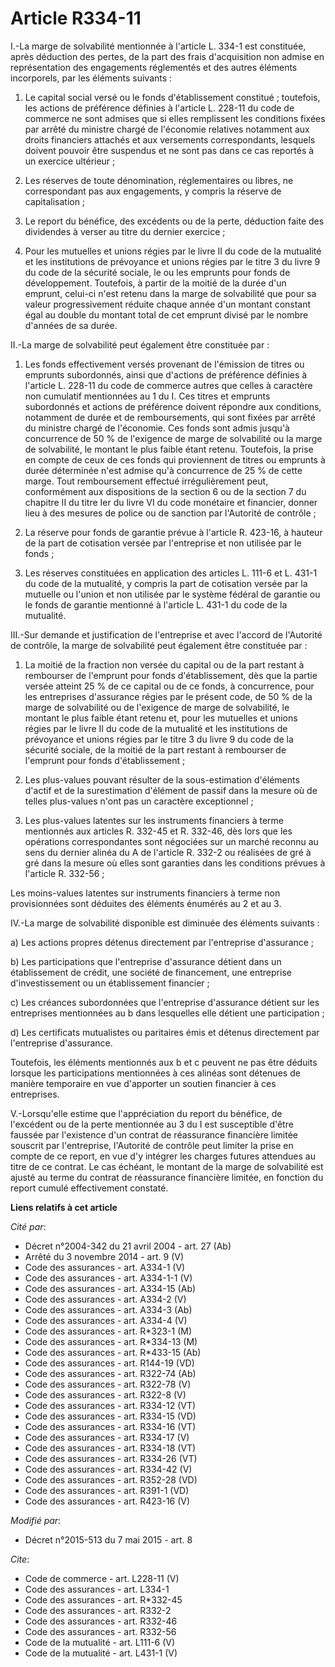# Article R334-11

I.-La marge de solvabilité mentionnée à l'article L. 334-1 est constituée, après déduction des pertes, de la part des frais
d'acquisition non admise en représentation des engagements réglementés et des autres éléments incorporels, par les éléments
suivants : 

1. Le capital social versé ou le fonds d'établissement constitué ; toutefois, les actions de préférence définies à l'article
L. 228-11 du code de commerce ne sont admises que si elles remplissent les conditions fixées par arrêté du ministre chargé de
l'économie relatives notamment aux droits financiers attachés et aux versements correspondants, lesquels doivent pouvoir être
suspendus et ne sont pas dans ce cas reportés à un exercice ultérieur ; 

2. Les réserves de toute dénomination, réglementaires ou libres, ne correspondant pas aux engagements, y compris la réserve
de capitalisation ; 

3. Le report du bénéfice, des excédents ou de la perte, déduction faite des dividendes à verser au titre du dernier
exercice ; 

4. Pour les mutuelles et unions régies par le livre II du code de la mutualité et les institutions de prévoyance et unions
régies par le titre 3 du livre 9 du code de la sécurité sociale, le ou les emprunts pour fonds de développement. Toutefois, à
partir de la moitié de la durée d'un emprunt, celui-ci n'est retenu dans la marge de solvabilité que pour sa valeur
progressivement réduite chaque année d'un montant constant égal au double du montant total de cet emprunt divisé par le
nombre d'années de sa durée. 

II.-La marge de solvabilité peut également être constituée par : 

1. Les fonds effectivement versés provenant de l'émission de titres ou emprunts subordonnés, ainsi que d'actions de
préférence définies à l'article L. 228-11 du code de commerce autres que celles à caractère non cumulatif mentionnées au 1 du
I. Ces titres et emprunts subordonnés et actions de préférence doivent répondre aux conditions, notamment de durée et de
remboursements, qui sont fixées par arrêté du ministre chargé de l'économie. Ces fonds sont admis jusqu'à concurrence de 50 %
de l'exigence de marge de solvabilité ou la marge de solvabilité, le montant le plus faible étant retenu. Toutefois, la prise
en compte de ceux de ces fonds qui proviennent de titres ou emprunts à durée déterminée n'est admise qu'à concurrence de 25 %
de cette marge. Tout remboursement effectué irrégulièrement peut, conformément aux dispositions de la section 6 ou de la
section 7 du chapitre II du titre Ier du livre VI du code monétaire et financier, donner lieu à des mesures de police ou de
sanction par l'Autorité de contrôle ; 

2. La réserve pour fonds de garantie prévue à l'article R. 423-16, à hauteur de la part de cotisation versée par l'entreprise
et non utilisée par le fonds ; 

3. Les réserves constituées en application des articles L. 111-6 et L. 431-1 du code de la mutualité, y compris la part de
cotisation versée par la mutuelle ou l'union et non utilisée par le système fédéral de garantie ou le fonds de garantie
mentionné à l'article L. 431-1 du code de la mutualité. 

III.-Sur demande et justification de l'entreprise et avec l'accord de l'Autorité de contrôle, la marge de solvabilité peut
également être constituée par : 

1. La moitié de la fraction non versée du capital ou de la part restant à rembourser de l'emprunt pour fonds d'établissement,
dès que la partie versée atteint 25 % de ce capital ou de ce fonds, à concurrence, pour les entreprises d'assurance régies
par le présent code, de 50 % de la marge de solvabilité ou de l'exigence de marge de solvabilité, le montant le plus faible
étant retenu et, pour les mutuelles et unions régies par le livre II du code de la mutualité et les institutions de
prévoyance et unions régies par le titre 3 du livre 9 du code de la sécurité sociale, de la moitié de la part restant à
rembourser de l'emprunt pour fonds d'établissement ; 

2. Les plus-values pouvant résulter de la sous-estimation d'éléments d'actif et de la surestimation d'élément de passif dans
la mesure où de telles plus-values n'ont pas un caractère exceptionnel ; 

3. Les plus-values latentes sur les instruments financiers à terme mentionnés aux articles R. 332-45 et R. 332-46, dès lors
que les opérations correspondantes sont négociées sur un marché reconnu au sens du dernier alinéa du A de l'article R. 332-2
ou réalisées de gré à gré dans la mesure où elles sont garanties dans les conditions prévues à l'article R. 332-56 ; 

Les moins-values latentes sur instruments financiers à terme non provisionnées sont déduites des éléments énumérés au 2 et au
3. 

IV.-La marge de solvabilité disponible est diminuée des éléments suivants : 

a) Les actions propres détenus directement par l'entreprise d'assurance ; 

b) Les participations que l'entreprise d'assurance détient dans un établissement de crédit, une société de financement, une
entreprise d'investissement ou un établissement financier ; 

c) Les créances subordonnées que l'entreprise d'assurance détient sur les entreprises mentionnées au b dans lesquelles elle
détient une participation ; 

d) Les certificats mutualistes ou paritaires émis et détenus directement par l'entreprise d'assurance. 

Toutefois, les éléments mentionnés aux b et c peuvent ne pas être déduits lorsque les participations mentionnées à ces
alinéas sont détenues de manière temporaire en vue d'apporter un soutien financier à ces entreprises. 

V.-Lorsqu'elle estime que l'appréciation du report du bénéfice, de l'excédent ou de la perte mentionnée au 3 du I est
susceptible d'être faussée par l'existence d'un contrat de réassurance financière limitée souscrit par l'entreprise,
l'Autorité de contrôle peut limiter la prise en compte de ce report, en vue d'y intégrer les charges futures attendues au
titre de ce contrat. Le cas échéant, le montant de la marge de solvabilité est ajusté au terme du contrat de réassurance
financière limitée, en fonction du report cumulé effectivement constaté.

**Liens relatifs à cet article**

_Cité par_:

  - Décret n°2004-342 du 21 avril 2004 - art. 27 (Ab)
  - Arrêté du 3 novembre 2014 - art. 9 (V)
  - Code des assurances - art. A334-1 (V)
  - Code des assurances - art. A334-1-1 (V)
  - Code des assurances - art. A334-15 (Ab)
  - Code des assurances - art. A334-2 (V)
  - Code des assurances - art. A334-3 (Ab)
  - Code des assurances - art. A334-4 (V)
  - Code des assurances - art. R*323-1 (M)
  - Code des assurances - art. R*334-13 (M)
  - Code des assurances - art. R*433-15 (Ab)
  - Code des assurances - art. R144-19 (VD)
  - Code des assurances - art. R322-74 (Ab)
  - Code des assurances - art. R322-78 (V)
  - Code des assurances - art. R322-8 (V)
  - Code des assurances - art. R334-12 (VT)
  - Code des assurances - art. R334-15 (VD)
  - Code des assurances - art. R334-16 (VT)
  - Code des assurances - art. R334-17 (V)
  - Code des assurances - art. R334-18 (VT)
  - Code des assurances - art. R334-26 (VT)
  - Code des assurances - art. R334-42 (V)
  - Code des assurances - art. R352-28 (VD)
  - Code des assurances - art. R391-1 (VD)
  - Code des assurances - art. R423-16 (V)

_Modifié par_:

  - Décret n°2015-513 du 7 mai 2015 - art. 8

_Cite_:

  - Code de commerce - art. L228-11 (V)
  - Code des assurances - art. L334-1
  - Code des assurances - art. R*332-45
  - Code des assurances - art. R332-2
  - Code des assurances - art. R332-46
  - Code des assurances - art. R332-56
  - Code de la mutualité - art. L111-6 (V)
  - Code de la mutualité - art. L431-1 (V)
